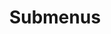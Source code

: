 ---
layout: page
title: Submenus
nav: true
nav_order: 6
dropdown: true
children:
    - title: Publications
      permalink: /publications/
    - title: divider
    - title: Projects
      permalink: /projects/
---